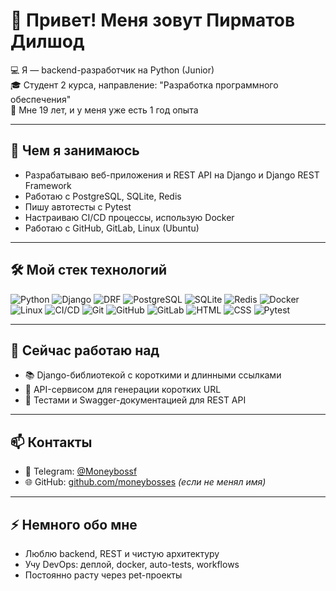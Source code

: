 # 👋 Привет! Меня зовут Пирматов Дилшод

💻 Я — backend-разработчик на Python (Junior)  
🎓 Студент 2 курса, направление: "Разработка программного обеспечения"  
📍 Мне 19 лет, и у меня уже есть 1 год опыта

---

## 💼 Чем я занимаюсь

- Разрабатываю веб-приложения и REST API на Django и Django REST Framework  
- Работаю с PostgreSQL, SQLite, Redis  
- Пишу автотесты с Pytest  
- Настраиваю CI/CD процессы, использую Docker  
- Работаю с GitHub, GitLab, Linux (Ubuntu)

---

## 🛠️ Мой стек технологий

![Python](https://img.shields.io/badge/-Python-3776AB?logo=python&logoColor=fff)
![Django](https://img.shields.io/badge/-Django-092E20?logo=django&logoColor=fff)
![DRF](https://img.shields.io/badge/-DRF-red?logo=django&logoColor=white)
![PostgreSQL](https://img.shields.io/badge/-PostgreSQL-336791?logo=postgresql&logoColor=fff)
![SQLite](https://img.shields.io/badge/-SQLite-003B57?logo=sqlite&logoColor=white)
![Redis](https://img.shields.io/badge/-Redis-DC382D?logo=redis&logoColor=white)
![Docker](https://img.shields.io/badge/-Docker-2496ED?logo=docker&logoColor=white)
![Linux](https://img.shields.io/badge/-Linux-FCC624?logo=linux&logoColor=black)
![CI/CD](https://img.shields.io/badge/-CI/CD-blue)
![Git](https://img.shields.io/badge/-Git-F05032?logo=git&logoColor=white)
![GitHub](https://img.shields.io/badge/-GitHub-181717?logo=github)
![GitLab](https://img.shields.io/badge/-GitLab-FC6D26?logo=gitlab&logoColor=white)
![HTML](https://img.shields.io/badge/-HTML5-E34F26?logo=html5&logoColor=white)
![CSS](https://img.shields.io/badge/-CSS3-1572B6?logo=css3&logoColor=white)
![Pytest](https://img.shields.io/badge/-Pytest-0A9EDC?logo=python&logoColor=white)

---

## 🔭 Сейчас работаю над

- 📚 Django-библиотекой с короткими и длинными ссылками
- 🔗 API-сервисом для генерации коротких URL
- 🧪 Тестами и Swagger-документацией для REST API

---

## 📫 Контакты

- 💬 Telegram: [@Moneybossf](https://t.me/Moneybossf)
- 🌐 GitHub: [github.com/moneybosses](https://github.com/moneybosses) *(если не менял имя)*

---

## ⚡ Немного обо мне

- Люблю backend, REST и чистую архитектуру
- Учу DevOps: деплой, docker, auto-tests, workflows
- Постоянно расту через pet-проекты
